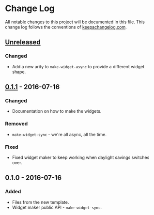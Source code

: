 # Change Log
All notable changes to this project will be documented in this file. This change log follows the conventions of [keepachangelog.com](http://keepachangelog.com/).

## [Unreleased]
### Changed
- Add a new arity to `make-widget-async` to provide a different widget shape.

## [0.1.1] - 2016-07-16
### Changed
- Documentation on how to make the widgets.

### Removed
- `make-widget-sync` - we're all async, all the time.

### Fixed
- Fixed widget maker to keep working when daylight savings switches over.

## 0.1.0 - 2016-07-16
### Added
- Files from the new template.
- Widget maker public API - `make-widget-sync`.

[Unreleased]: https://github.com/your-name/day-five/compare/0.1.1...HEAD
[0.1.1]: https://github.com/your-name/day-five/compare/0.1.0...0.1.1
